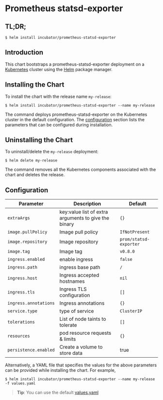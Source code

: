 # Prometheus statsd-exporter

## TL;DR;

```console
$ helm install incubator/prometheus-statsd-exporter
```

## Introduction

This chart bootstraps a prometheus-statsd-exporter deployment on a [Kubernetes](http://kubernetes.io) cluster using the [Helm](https://helm.sh) package manager.

## Installing the Chart

To install the chart with the release name `my-release`:

```console
$ helm install incubator/prometheus-statsd-exporter --name my-release
```


The command deploys prometheus-statsd-exporter on the Kubernetes cluster in the default configuration. The [configuration](#configuration) section lists the parameters that can be configured during installation.

## Uninstalling the Chart

To uninstall/delete the `my-release` deployment:

```console
$ helm delete my-release
```

The command removes all the Kubernetes components associated with the chart and deletes the release.

## Configuration

Parameter | Description | Default
--- | --- | ---
|`extraArgs`                 | key:value list of extra arguments to give the binary | `{}`
|`image.pullPolicy`          | Image pull policy                                    | `IfNotPresent`
|`image.repository`          | Image repository                                     | `prom/statsd-exporter`
|`image.tag`                 | Image tag                                            | `v0.8.0`
|`ingress.enabled`           | enable ingress                                       | `false`
|`ingress.path`              | ingress base path                                    | `/`
|`ingress.host`              | Ingress accepted hostnames                           | `nil`
|`ingress.tls`               | Ingress TLS configuration                            | `[]`
|`ingress.annotations`       | Ingress annotations                                  | `{}`
|`service.type`              | type of service                                      | `ClusterIP`
|`tolerations`               | List of node taints to tolerate                      | `[]`                                   |
|`resources`                 | pod resource requests & limits                       | `{}`                                   |   
| `persistence.enabled`      | Create a volume to store data                        | true                                   |

Alternatively, a YAML file that specifies the values for the above parameters can be provided while installing the chart. For example,

```console
$ helm install incubator/prometheus-statsd-exporter --name my-release -f values.yaml
```
> **Tip**: You can use the default [values.yaml](values.yaml)